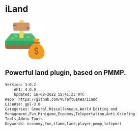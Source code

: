 # iLand
<img src="https://raw.githubusercontent.com/BlockMagicDev/iLand/c602bd54da35cd16bd95d7e9d233737cef615d1f/assets/images/icon.png" width="128" height="128" />

## Powerful land plugin, based on PMMP.
```properties
Version: 1.0.2
    API: 4.0.0
    Updated: 16-08-2022 15:41:23 UTC
Repo: https://github.com/VCraftGames/iLand
License: gpl-3.0
Categories: General,Miscellaneous,World Editing and Management,Fun,Minigame,Economy,Teleportation,Anti-Griefing Tools,Admin Tools
Keywords: economy,fun,iland,land,player,pmmp,teleport
```